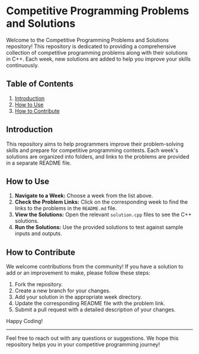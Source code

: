 # Competitive Programming Problems and Solutions

Welcome to the Competitive Programming Problems and Solutions repository! This repository is dedicated to providing a comprehensive collection of competitive programming problems along with their solutions in C++. Each week, new solutions are added to help you improve your skills continuously.

## Table of Contents

1. [Introduction](#introduction)
2. [How to Use](#how-to-use)
3. [How to Contribute](#how-to-contribute)

## Introduction

This repository aims to help programmers improve their problem-solving skills and prepare for competitive programming contests. Each week's solutions are organized into folders, and links to the problems are provided in a separate README file.



## How to Use

1. **Navigate to a Week:** Choose a week from the list above.
2. **Check the Problem Links:** Click on the corresponding week to find the links to the problems in the `README.md` file.
3. **View the Solutions:** Open the relevant `solution.cpp` files to see the C++ solutions.
4. **Run the Solutions:** Use the provided solutions to test against sample inputs and outputs.

## How to Contribute

We welcome contributions from the community! If you have a solution to add or an improvement to make, please follow these steps:

1. Fork the repository.
2. Create a new branch for your changes.
3. Add your solution in the appropriate week directory.
4. Update the corresponding README file with the problem link.
5. Submit a pull request with a detailed description of your changes.



Happy Coding!

---

Feel free to reach out with any questions or suggestions. We hope this repository helps you in your competitive programming journey!
